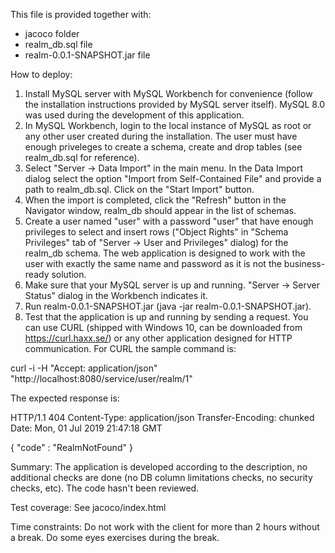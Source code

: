 This file is provided together with:
* jacoco folder
* realm_db.sql file
* realm-0.0.1-SNAPSHOT.jar file

How to deploy:
1. Install MySQL server with MySQL Workbench for convenience (follow the installation instructions provided by MySQL server itself). MySQL 8.0 was used during the development of this application.
2. In MySQL Workbench, login to the local instance of MySQL as root or any other user created during the installation. The user must have enough priveleges to create a schema, create and drop tables (see realm_db.sql for reference).
3. Select "Server -> Data Import" in the main menu. In the Data Import dialog select the option "Import from Self-Contained File" and provide a path to realm_db.sql. Click on the "Start Import" button.
4. When the import is completed, click the "Refresh" button in the Navigator window, realm_db should appear in the list of schemas.
5. Create a user named "user" with a password "user" that have enough privileges to select and insert rows ("Object Rights" in "Schema Privileges" tab of "Server -> User and Privileges" dialog) for the realm_db schema. The web application is designed to work with the user with exactly the same name and password as it is not the business-ready solution.
6. Make sure that your MySQL server is up and running. "Server -> Server Status" dialog in the Workbench indicates it.
7. Run realm-0.0.1-SNAPSHOT.jar (java -jar realm-0.0.1-SNAPSHOT.jar).
8. Test that the application is up and running by sending a request. You can use CURL (shipped with Windows 10, can be downloaded from https://curl.haxx.se/) or any other application designed for HTTP communication. For CURL the sample command is:

curl -i -H "Accept: application/json" "http://localhost:8080/service/user/realm/1"

The expected response is:

HTTP/1.1 404
Content-Type: application/json
Transfer-Encoding: chunked
Date: Mon, 01 Jul 2019 21:47:18 GMT

{
  "code" : "RealmNotFound"
}

Summary:
The application is developed according to the description, no additional checks are done (no DB column limitations checks, no security checks, etc). The code hasn't been reviewed.

Test coverage:
See jacoco/index.html

Time constraints:
Do not work with the client for more than 2 hours without a break. Do some eyes exercises during the break.


